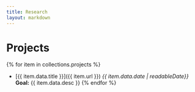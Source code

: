```yaml
---
title: Research
layout: markdown
---
```


# Projects
  
  {% for item in collections.projects %}
  - [{{ item.data.title }}]({{ item.url }}) 
  _{{ item.data.date | readableDate}}_
  **Goal:** {{ item.data.desc }}
  {% endfor %}